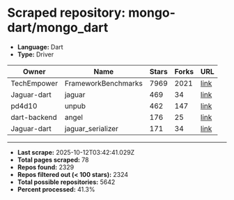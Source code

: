 # Scraped repository: mongo-dart/mongo_dart
* **Language:** Dart
* **Type:** Driver

| Owner | Name | Stars | Forks | URL |
|---|---|---|---|---|
| TechEmpower | FrameworkBenchmarks | 7969 | 2021 | [link](https://github.com/TechEmpower/FrameworkBenchmarks) |
| Jaguar-dart | jaguar | 469 | 34 | [link](https://github.com/Jaguar-dart/jaguar) |
| pd4d10 | unpub | 462 | 147 | [link](https://github.com/pd4d10/unpub) |
| dart-backend | angel | 176 | 25 | [link](https://github.com/dart-backend/angel) |
| Jaguar-dart | jaguar_serializer | 171 | 34 | [link](https://github.com/Jaguar-dart/jaguar_serializer) |

---
* **Last scrape:** 2025-10-12T03:42:41.029Z
* **Total pages scraped:** 78
* **Repos found:** 2329
* **Repos filtered out (< 100 stars):** 2324
* **Total possible repositories:** 5642
* **Percent processed:** 41.3%
